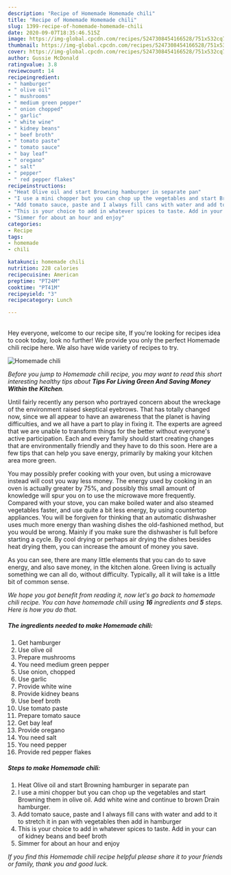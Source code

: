 ```yaml
---
description: "Recipe of Homemade Homemade chili"
title: "Recipe of Homemade Homemade chili"
slug: 1399-recipe-of-homemade-homemade-chili
date: 2020-09-07T18:35:46.515Z
image: https://img-global.cpcdn.com/recipes/5247308454166528/751x532cq70/homemade-chili-recipe-main-photo.jpg
thumbnail: https://img-global.cpcdn.com/recipes/5247308454166528/751x532cq70/homemade-chili-recipe-main-photo.jpg
cover: https://img-global.cpcdn.com/recipes/5247308454166528/751x532cq70/homemade-chili-recipe-main-photo.jpg
author: Gussie McDonald
ratingvalue: 3.8
reviewcount: 14
recipeingredient:
- " hamburger"
- " olive oil"
- " mushrooms"
- " medium green pepper"
- " onion chopped"
- " garlic"
- " white wine"
- " kidney beans"
- " beef broth"
- " tomato paste"
- " tomato sauce"
- " bay leaf"
- " oregano"
- " salt"
- " pepper"
- " red pepper flakes"
recipeinstructions:
- "Heat Olive oil and start Browning hamburger in separate pan"
- "I use a mini chopper but you can chop up the vegetables and start Browning them in olive oil. Add white wine and continue to brown Drain hamburger."
- "Add tomato sauce, paste and I always fill cans with water and add to it to stretch it in pan with vegetables then add in hamburger"
- "This is your choice to add in whatever spices to taste. Add in your can of kidney beans and beef broth"
- "Simmer for about an hour and enjoy"
categories:
- Recipe
tags:
- homemade
- chili

katakunci: homemade chili 
nutrition: 228 calories
recipecuisine: American
preptime: "PT24M"
cooktime: "PT41M"
recipeyield: "3"
recipecategory: Lunch

---
```

<br>
Hey everyone, welcome to our recipe site, If you're looking for recipes idea to cook today, look no further! We provide you only the perfect Homemade chili recipe here. We also have wide variety of recipes to try.
<br>


![Homemade chili](https://img-global.cpcdn.com/recipes/5247308454166528/751x532cq70/homemade-chili-recipe-main-photo.jpg)

<i>Before you jump to Homemade chili recipe, you may want to read this short interesting healthy tips about 
<strong>Tips For Living Green And Saving Money Within the Kitchen</strong>.</i>
</br>

Until fairly recently any person who portrayed concern about the wreckage of the environment raised skeptical eyebrows. That has totally changed now, since we all appear to have an awareness that the planet is having difficulties, and we all have a part to play in fixing it. The experts are agreed that we are unable to transform things for the better without everyone's active participation. Each and every family should start creating changes that are environmentally friendly and they have to do this soon. Here are a few tips that can help you save energy, primarily by making your kitchen area more green.

You may possibly prefer cooking with your oven, but using a microwave instead will cost you way less money. The energy used by cooking in an oven is actually greater by 75%, and possibly this small amount of knowledge will spur you on to use the microwave more frequently. Compared with your stove, you can make boiled water and also steamed vegetables faster, and use quite a bit less energy, by using countertop appliances. You will be forgiven for thinking that an automatic dishwasher uses much more energy than washing dishes the old-fashioned method, but you would be wrong. Mainly if you make sure the dishwasher is full before starting a cycle. By cool drying or perhaps air drying the dishes besides heat drying them, you can increase the amount of money you save.

As you can see, there are many little elements that you can do to save energy, and also save money, in the kitchen alone. Green living is actually something we can all do, without difficulty. Typically, all it will take is a little bit of common sense.


<i>We hope you got benefit from reading it, now let's go back to homemade chili recipe. You can have homemade chili using <strong>16</strong> ingredients and <strong>5</strong> steps. Here is how you do that.
</i>

##### The ingredients needed to make Homemade chili:

1. Get  hamburger
1. Use  olive oil
1. Prepare  mushrooms
1. You need  medium green pepper
1. Use  onion, chopped
1. Use  garlic
1. Provide  white wine
1. Provide  kidney beans
1. Use  beef broth
1. Use  tomato paste
1. Prepare  tomato sauce
1. Get  bay leaf
1. Provide  oregano
1. You need  salt
1. You need  pepper
1. Provide  red pepper flakes


##### Steps to make Homemade chili:

1. Heat Olive oil and start Browning hamburger in separate pan
1. I use a mini chopper but you can chop up the vegetables and start Browning them in olive oil. Add white wine and continue to brown Drain hamburger.
1. Add tomato sauce, paste and I always fill cans with water and add to it to stretch it in pan with vegetables then add in hamburger
1. This is your choice to add in whatever spices to taste. Add in your can of kidney beans and beef broth
1. Simmer for about an hour and enjoy


<i>If you find this Homemade chili recipe helpful please share it to your friends or family, thank you and good luck.</i>
